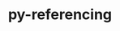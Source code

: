 ---
title: "py-referencing"
layout: cache
categories: [package, develop-2024-12-15]
meta: {"versions": ["0.35.1"], "compilers": ["gcc@=11.1.0", "gcc@=11.4.0", "gcc@=7.5.0", "gcc@=9.4.0"], "oss": ["ubuntu18.04", "ubuntu20.04", "ubuntu22.04"], "platforms": ["linux"], "targets": ["neoverse_v1", "neoverse_v2", "ppc64le", "x86_64_v3"], "stacks": ["data-vis-sdk", "e4s", "e4s-neoverse-v2", "e4s-neoverse_v1", "e4s-power", "radiuss", "root"], "num_specs": 17, "num_specs_by_stack": {"root": 17, "radiuss": 2, "e4s-power": 3, "data-vis-sdk": 1, "e4s-neoverse_v1": 3, "e4s-neoverse-v2": 3, "e4s": 5}}
spec_details: [{"hash": "lj3ze7lwbbo7gofxkr5hohuqztarv6kk", "compiler": "gcc@=7.5.0", "versions": ["0.35.1"], "os": "ubuntu18.04", "platform": "linux", "target": "x86_64_v3", "variants": ["build_system=python_pip"], "stacks": ["root", "radiuss"], "size": "-", "tarball": "https://binaries.spack.io/develop-2024-12-15/build_cache/linux-ubuntu18.04-x86_64_v3/gcc-7.5.0/py-referencing-0.35.1/linux-ubuntu18.04-x86_64_v3-gcc-7.5.0-py-referencing-0.35.1-lj3ze7lwbbo7gofxkr5hohuqztarv6kk.spack"}, {"hash": "7ejxfyxepkgugaxigoqfmr2at5us4wh3", "compiler": "gcc@=7.5.0", "versions": ["0.35.1"], "os": "ubuntu18.04", "platform": "linux", "target": "x86_64_v3", "variants": ["build_system=python_pip"], "stacks": ["root", "radiuss"], "size": "-", "tarball": "https://binaries.spack.io/develop-2024-12-15/build_cache/linux-ubuntu18.04-x86_64_v3/gcc-7.5.0/py-referencing-0.35.1/linux-ubuntu18.04-x86_64_v3-gcc-7.5.0-py-referencing-0.35.1-7ejxfyxepkgugaxigoqfmr2at5us4wh3.spack"}, {"hash": "giw5farqqmynnrm73q2gadbsdfogxti6", "compiler": "gcc@=9.4.0", "versions": ["0.35.1"], "os": "ubuntu20.04", "platform": "linux", "target": "ppc64le", "variants": ["build_system=python_pip"], "stacks": ["root", "e4s-power"], "size": "-", "tarball": "https://binaries.spack.io/develop-2024-12-15/build_cache/linux-ubuntu20.04-ppc64le/gcc-9.4.0/py-referencing-0.35.1/linux-ubuntu20.04-ppc64le-gcc-9.4.0-py-referencing-0.35.1-giw5farqqmynnrm73q2gadbsdfogxti6.spack"}, {"hash": "x3iv6mv5vfquzomajith4b72tw2xdek7", "compiler": "gcc@=9.4.0", "versions": ["0.35.1"], "os": "ubuntu20.04", "platform": "linux", "target": "ppc64le", "variants": ["build_system=python_pip"], "stacks": ["root", "e4s-power"], "size": "-", "tarball": "https://binaries.spack.io/develop-2024-12-15/build_cache/linux-ubuntu20.04-ppc64le/gcc-9.4.0/py-referencing-0.35.1/linux-ubuntu20.04-ppc64le-gcc-9.4.0-py-referencing-0.35.1-x3iv6mv5vfquzomajith4b72tw2xdek7.spack"}, {"hash": "s6nzs2ccobutlsf2cvkbc3eco4l2kk2x", "compiler": "gcc@=9.4.0", "versions": ["0.35.1"], "os": "ubuntu20.04", "platform": "linux", "target": "ppc64le", "variants": ["build_system=python_pip"], "stacks": ["root", "e4s-power"], "size": "-", "tarball": "https://binaries.spack.io/develop-2024-12-15/build_cache/linux-ubuntu20.04-ppc64le/gcc-9.4.0/py-referencing-0.35.1/linux-ubuntu20.04-ppc64le-gcc-9.4.0-py-referencing-0.35.1-s6nzs2ccobutlsf2cvkbc3eco4l2kk2x.spack"}, {"hash": "ssksdqcpgrdyn6tsqsgysu2lsu6aybzg", "compiler": "gcc@=11.1.0", "versions": ["0.35.1"], "os": "ubuntu20.04", "platform": "linux", "target": "x86_64_v3", "variants": ["build_system=python_pip"], "stacks": ["root", "data-vis-sdk"], "size": "-", "tarball": "https://binaries.spack.io/develop-2024-12-15/build_cache/linux-ubuntu20.04-x86_64_v3/gcc-11.1.0/py-referencing-0.35.1/linux-ubuntu20.04-x86_64_v3-gcc-11.1.0-py-referencing-0.35.1-ssksdqcpgrdyn6tsqsgysu2lsu6aybzg.spack"}, {"hash": "ynogif2dlmq46jbudpht3of2ztj54phb", "compiler": "gcc@=11.4.0", "versions": ["0.35.1"], "os": "ubuntu22.04", "platform": "linux", "target": "neoverse_v1", "variants": ["build_system=python_pip"], "stacks": ["e4s-neoverse_v1", "root"], "size": "-", "tarball": "https://binaries.spack.io/develop-2024-12-15/build_cache/linux-ubuntu22.04-neoverse_v1/gcc-11.4.0/py-referencing-0.35.1/linux-ubuntu22.04-neoverse_v1-gcc-11.4.0-py-referencing-0.35.1-ynogif2dlmq46jbudpht3of2ztj54phb.spack"}, {"hash": "ruwdlz66neymthu3hsas6qxmnhqrjqi6", "compiler": "gcc@=11.4.0", "versions": ["0.35.1"], "os": "ubuntu22.04", "platform": "linux", "target": "neoverse_v1", "variants": ["build_system=python_pip"], "stacks": ["e4s-neoverse_v1", "root"], "size": "-", "tarball": "https://binaries.spack.io/develop-2024-12-15/build_cache/linux-ubuntu22.04-neoverse_v1/gcc-11.4.0/py-referencing-0.35.1/linux-ubuntu22.04-neoverse_v1-gcc-11.4.0-py-referencing-0.35.1-ruwdlz66neymthu3hsas6qxmnhqrjqi6.spack"}, {"hash": "kjueyats22yopj7h7udsl27cjopeuvqo", "compiler": "gcc@=11.4.0", "versions": ["0.35.1"], "os": "ubuntu22.04", "platform": "linux", "target": "neoverse_v1", "variants": ["build_system=python_pip"], "stacks": ["e4s-neoverse_v1", "root"], "size": "-", "tarball": "https://binaries.spack.io/develop-2024-12-15/build_cache/linux-ubuntu22.04-neoverse_v1/gcc-11.4.0/py-referencing-0.35.1/linux-ubuntu22.04-neoverse_v1-gcc-11.4.0-py-referencing-0.35.1-kjueyats22yopj7h7udsl27cjopeuvqo.spack"}, {"hash": "keookm23t42wrx3xa5mzdsogpo2nwkyy", "compiler": "gcc@=11.4.0", "versions": ["0.35.1"], "os": "ubuntu22.04", "platform": "linux", "target": "neoverse_v2", "variants": ["build_system=python_pip"], "stacks": ["root", "e4s-neoverse-v2"], "size": "-", "tarball": "https://binaries.spack.io/develop-2024-12-15/build_cache/linux-ubuntu22.04-neoverse_v2/gcc-11.4.0/py-referencing-0.35.1/linux-ubuntu22.04-neoverse_v2-gcc-11.4.0-py-referencing-0.35.1-keookm23t42wrx3xa5mzdsogpo2nwkyy.spack"}, {"hash": "crdwuuxk5kvjdpamftp7ubc62imqozww", "compiler": "gcc@=11.4.0", "versions": ["0.35.1"], "os": "ubuntu22.04", "platform": "linux", "target": "neoverse_v2", "variants": ["build_system=python_pip"], "stacks": ["root", "e4s-neoverse-v2"], "size": "-", "tarball": "https://binaries.spack.io/develop-2024-12-15/build_cache/linux-ubuntu22.04-neoverse_v2/gcc-11.4.0/py-referencing-0.35.1/linux-ubuntu22.04-neoverse_v2-gcc-11.4.0-py-referencing-0.35.1-crdwuuxk5kvjdpamftp7ubc62imqozww.spack"}, {"hash": "qg7d2pyx74ektpuqf7rqlokt3cudyml4", "compiler": "gcc@=11.4.0", "versions": ["0.35.1"], "os": "ubuntu22.04", "platform": "linux", "target": "neoverse_v2", "variants": ["build_system=python_pip"], "stacks": ["root", "e4s-neoverse-v2"], "size": "-", "tarball": "https://binaries.spack.io/develop-2024-12-15/build_cache/linux-ubuntu22.04-neoverse_v2/gcc-11.4.0/py-referencing-0.35.1/linux-ubuntu22.04-neoverse_v2-gcc-11.4.0-py-referencing-0.35.1-qg7d2pyx74ektpuqf7rqlokt3cudyml4.spack"}, {"hash": "ywigliowi72w3b3rmbwqk2uwqppvys4q", "compiler": "gcc@=11.4.0", "versions": ["0.35.1"], "os": "ubuntu22.04", "platform": "linux", "target": "x86_64_v3", "variants": ["build_system=python_pip"], "stacks": ["e4s", "root"], "size": "-", "tarball": "https://binaries.spack.io/develop-2024-12-15/build_cache/linux-ubuntu22.04-x86_64_v3/gcc-11.4.0/py-referencing-0.35.1/linux-ubuntu22.04-x86_64_v3-gcc-11.4.0-py-referencing-0.35.1-ywigliowi72w3b3rmbwqk2uwqppvys4q.spack"}, {"hash": "6ddxufadcf7qpm6g6re4uku47mru6lyj", "compiler": "gcc@=11.4.0", "versions": ["0.35.1"], "os": "ubuntu22.04", "platform": "linux", "target": "x86_64_v3", "variants": ["build_system=python_pip"], "stacks": ["e4s", "root"], "size": "-", "tarball": "https://binaries.spack.io/develop-2024-12-15/build_cache/linux-ubuntu22.04-x86_64_v3/gcc-11.4.0/py-referencing-0.35.1/linux-ubuntu22.04-x86_64_v3-gcc-11.4.0-py-referencing-0.35.1-6ddxufadcf7qpm6g6re4uku47mru6lyj.spack"}, {"hash": "o7cvhu6gd4q2xn454gsyoehpdhr7z4qk", "compiler": "gcc@=11.4.0", "versions": ["0.35.1"], "os": "ubuntu22.04", "platform": "linux", "target": "x86_64_v3", "variants": ["build_system=python_pip"], "stacks": ["e4s", "root"], "size": "-", "tarball": "https://binaries.spack.io/develop-2024-12-15/build_cache/linux-ubuntu22.04-x86_64_v3/gcc-11.4.0/py-referencing-0.35.1/linux-ubuntu22.04-x86_64_v3-gcc-11.4.0-py-referencing-0.35.1-o7cvhu6gd4q2xn454gsyoehpdhr7z4qk.spack"}, {"hash": "3nwjkbi36rvt7lya33vaiz6cvp5yoqnq", "compiler": "gcc@=11.4.0", "versions": ["0.35.1"], "os": "ubuntu22.04", "platform": "linux", "target": "x86_64_v3", "variants": ["build_system=python_pip"], "stacks": ["e4s", "root"], "size": "-", "tarball": "https://binaries.spack.io/develop-2024-12-15/build_cache/linux-ubuntu22.04-x86_64_v3/gcc-11.4.0/py-referencing-0.35.1/linux-ubuntu22.04-x86_64_v3-gcc-11.4.0-py-referencing-0.35.1-3nwjkbi36rvt7lya33vaiz6cvp5yoqnq.spack"}, {"hash": "maghpmpowgwsdbt5mugbyhweykog6gdm", "compiler": "gcc@=11.4.0", "versions": ["0.35.1"], "os": "ubuntu22.04", "platform": "linux", "target": "x86_64_v3", "variants": ["build_system=python_pip"], "stacks": ["e4s", "root"], "size": "-", "tarball": "https://binaries.spack.io/develop-2024-12-15/build_cache/linux-ubuntu22.04-x86_64_v3/gcc-11.4.0/py-referencing-0.35.1/linux-ubuntu22.04-x86_64_v3-gcc-11.4.0-py-referencing-0.35.1-maghpmpowgwsdbt5mugbyhweykog6gdm.spack"}]
---